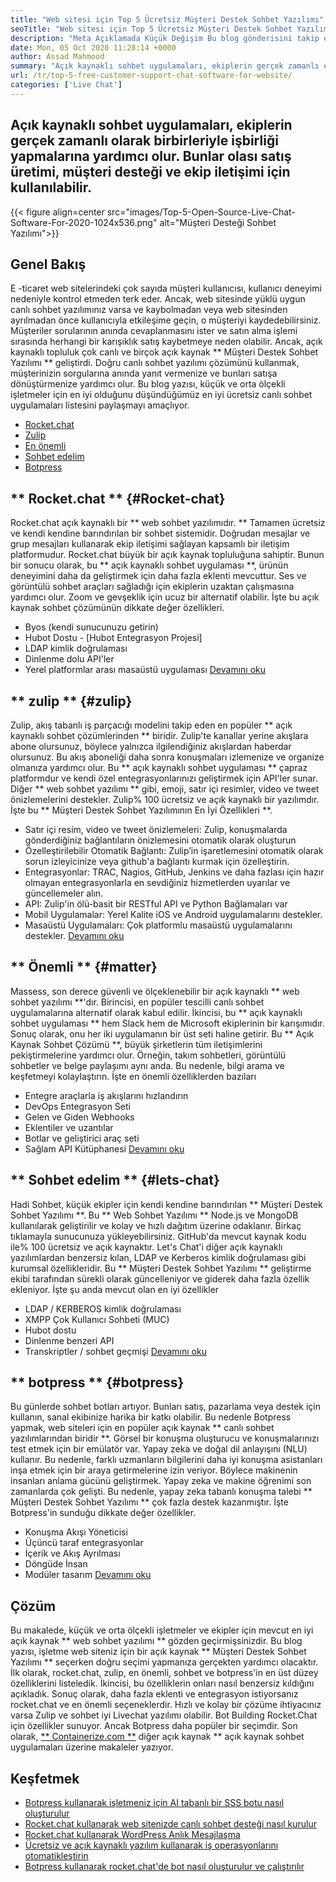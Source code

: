 ```yaml
---
title: "Web sitesi için Top 5 Ücretsiz Müşteri Destek Sohbet Yazılımı" 
seoTitle: "Web sitesi için Top 5 Ücretsiz Müşteri Destek Sohbet Yazılımı" 
description: "Meta Açıklamada Küçük Değişim Bu blog gönderisini takip edin En İyi 5 Ücretsiz Müşteri Destek Sohbet Yazılımı hakkında bilgi edinmek için. Bu araçlar müşteri hizmetleri temsilcinizi kolaylaştırır ve satışları artırır." 
date: Mon, 05 Oct 2020 11:28:14 +0000
author: Assad Mahmood
summary: "Açık kaynaklı sohbet uygulamaları, ekiplerin gerçek zamanlı olarak birbirleriyle işbirliği yapmalarına yardımcı olur. Bunlar olası satış üretimi, müşteri desteği ve ekip iletişimi için kullanılabilir." 
url: /tr/top-5-free-customer-support-chat-software-for-website/
categories: ['Live Chat']
---
```


## Açık kaynaklı sohbet uygulamaları, ekiplerin gerçek zamanlı olarak birbirleriyle işbirliği yapmalarına yardımcı olur. Bunlar olası satış üretimi, müşteri desteği ve ekip iletişimi için kullanılabilir.

{{< figure align=center src="images/Top-5-Open-Source-Live-Chat-Software-For-2020-1024x536.png" alt="Müşteri Desteği Sohbet Yazılımı">}}


## Genel Bakış
E -ticaret web sitelerindeki çok sayıda müşteri kullanıcısı, kullanıcı deneyimi nedeniyle kontrol etmeden terk eder. Ancak, web sitesinde yüklü uygun canlı sohbet yazılımınız varsa ve kaybolmadan veya web sitesinden ayrılmadan önce kullanıcıyla etkileşime geçin, o müşteriyi kaydedebilirsiniz. Müşteriler sorularının anında cevaplanmasını ister ve satın alma işlemi sırasında herhangi bir karışıklık satış kaybetmeye neden olabilir. Ancak, açık kaynaklı topluluk çok canlı ve birçok açık kaynak ** Müşteri Destek Sohbet Yazılımı ** geliştirdi.
Doğru canlı sohbet yazılımı çözümünü kullanmak, müşterinizin sorgularına anında yanıt vermenize ve bunları satışa dönüştürmenize yardımcı olur. Bu blog yazısı, küçük ve orta ölçekli işletmeler için en iyi olduğunu düşündüğümüz en iyi ücretsiz canlı sohbet uygulamaları listesini paylaşmayı amaçlıyor.
  * [Rocket.chat][1]
  * [Zulip][2]
  * [En önemli][3]
  * [Sohbet edelim][4]
  * [Botpress][5]

## ** Rocket.chat ** {#Rocket-chat}
Rocket.chat açık kaynaklı bir ** web sohbet yazılımıdır. ** Tamamen ücretsiz ve kendi kendine barındırılan bir sohbet sistemidir. Doğrudan mesajlar ve grup mesajları kullanarak ekip iletişimi sağlayan kapsamlı bir iletişim platformudur.
Rocket.chat büyük bir açık kaynak topluluğuna sahiptir. Bunun bir sonucu olarak, bu ** açık kaynaklı sohbet uygulaması **, ürünün deneyimini daha da geliştirmek için daha fazla eklenti mevcuttur. Ses ve görüntülü sohbet araçları sağladığı için ekiplerin uzaktan çalışmasına yardımcı olur. Zoom ve gevşeklik için ucuz bir alternatif olabilir. İşte bu açık kaynak sohbet çözümünün dikkate değer özellikleri.
  * Byos (kendi sunucunuzu getirin)
  * Hubot Dostu - [Hubot Entegrasyon Projesi]
  * LDAP kimlik doğrulaması
  * Dinlenme dolu API'ler
  * Yerel platformlar arası masaüstü uygulaması
    [Devamını oku][6]

## ** zulip ** {#zulip}
Zulip, akış tabanlı iş parçacığı modelini takip eden en popüler ** açık kaynaklı sohbet çözümlerinden ** biridir. Zulip'te kanallar yerine akışlara abone olursunuz, böylece yalnızca ilgilendiğiniz akışlardan haberdar olursunuz. Bu akış aboneliği daha sonra konuşmaları izlemenize ve organize olmanıza yardımcı olur.
Bu ** açık kaynaklı sohbet uygulaması ** çapraz platformdur ve kendi özel entegrasyonlarınızı geliştirmek için API'ler sunar. Diğer ** web sohbet yazılımı ** gibi, emoji, satır içi resimler, video ve tweet önizlemelerini destekler. Zulip% 100 ücretsiz ve açık kaynaklı bir yazılımdır. İşte bu ** Müşteri Destek Sohbet Yazılımının En İyi Özellikleri **.
  * Satır içi resim, video ve tweet önizlemeleri: Zulip, konuşmalarda gönderdiğiniz bağlantıların önizlemesini otomatik olarak oluşturun
  * Özelleştirilebilir Otomatik Bağlantı: Zulip’in işaretlemesini otomatik olarak sorun izleyicinize veya github'a bağlantı kurmak için özelleştirin.
  * Entegrasyonlar: TRAC, Nagios, GitHub, Jenkins ve daha fazlası için hazır olmayan entegrasyonlarla en sevdiğiniz hizmetlerden uyarılar ve güncellemeler alın.
  * API: Zulip'in ölü-basit bir RESTful API ve Python Bağlamaları var
  * Mobil Uygulamalar: Yerel Kalite iOS ve Android uygulamalarını destekler.
  * Masaüstü Uygulamaları: Çok platformlu masaüstü uygulamalarını destekler.
    [Devamını oku][7]

## ** Önemli ** {#matter}
Massess, son derece güvenli ve ölçeklenebilir bir açık kaynaklı ** web sohbet yazılımı **'dır. Birincisi, en popüler tescilli canlı sohbet uygulamalarına alternatif olarak kabul edilir. İkincisi, bu ** açık kaynaklı sohbet uygulaması ** hem Slack hem de Microsoft ekiplerinin bir karışımıdır. Sonuç olarak, onu her iki uygulamanın bir üst seti haline getirir.
Bu ** Açık Kaynak Sohbet Çözümü **, büyük şirketlerin tüm iletişimlerini pekiştirmelerine yardımcı olur. Örneğin, takım sohbetleri, görüntülü sohbetler ve belge paylaşımı aynı anda. Bu nedenle, bilgi arama ve keşfetmeyi kolaylaştırın.
İşte en önemli özelliklerden bazıları
  * Entegre araçlarla iş akışlarını hızlandırın
  * DevOps Entegrasyon Seti
  * Gelen ve Giden Webhooks
  * Eklentiler ve uzantılar
  * Botlar ve geliştirici araç seti
  * Sağlam API Kütüphanesi
    [Devamını oku][8]

## ** Sohbet edelim ** {#lets-chat}
Hadi Sohbet, küçük ekipler için kendi kendine barındırılan ** Müşteri Destek Sohbet Yazılımı **. Bu ** Web Sohbet Yazılımı ** Node.js ve MongoDB kullanılarak geliştirilir ve kolay ve hızlı dağıtım üzerine odaklanır. Birkaç tıklamayla sunucunuza yükleyebilirsiniz. GitHub'da mevcut kaynak kodu ile% 100 ücretsiz ve açık kaynaktır.
Let's Chat'i diğer açık kaynaklı yazılımlardan benzersiz kılan, LDAP ve Kerberos kimlik doğrulaması gibi kurumsal özellikleridir. Bu ** Müşteri Destek Sohbet Yazılımı ** geliştirme ekibi tarafından sürekli olarak güncelleniyor ve giderek daha fazla özellik ekleniyor. İşte şu anda mevcut olan en iyi özellikler
  * LDAP / KERBEROS kimlik doğrulaması
  * XMPP Çok Kullanıcı Sohbeti (MUC)
  * Hubot dostu
  * Dinlenme benzeri API
  * Transkriptler / sohbet geçmişi
    [Devamını oku][9]

## ** botpress ** {#botpress}
Bu günlerde sohbet botları artıyor. Bunları satış, pazarlama veya destek için kullanın, sanal ekibinize harika bir katkı olabilir.
Bu nedenle Botpress yapmak, web siteleri için en popüler açık kaynak ** canlı sohbet yazılımlarından biridir **. Görsel bir konuşma oluşturucu ve konuşmalarınızı test etmek için bir emülatör var. Yapay zeka ve doğal dil anlayışını (NLU) kullanır. Bu nedenle, farklı uzmanların bilgilerini daha iyi konuşma asistanları inşa etmek için bir araya getirmelerine izin veriyor. Böylece makinenin insanları anlama gücünü geliştirmek.
Yapay zeka ve makine öğrenimi son zamanlarda çok gelişti. Bu nedenle, yapay zeka tabanlı konuşma talebi ** Müşteri Destek Sohbet Yazılımı ** çok fazla destek kazanmıştır. İşte Botpress'in sunduğu dikkate değer özellikler.
  * Konuşma Akışı Yöneticisi
  * Üçüncü taraf entegrasyonlar
  * İçerik ve Akış Ayrılması
  * Döngüde İnsan
  * Modüler tasarım
    [Devamını oku][10]

## Çözüm
Bu makalede, küçük ve orta ölçekli işletmeler ve ekipler için mevcut en iyi açık kaynak ** web sohbet yazılımı ** gözden geçirmişsinizdir. Bu blog yazısı, işletme web siteniz için bir açık kaynak ** Müşteri Destek Sohbet Yazılımı ** seçerken doğru seçimi yapmanıza gerçekten yardımcı olacaktır. İlk olarak, rocket.chat, zulip, en önemli, sohbet ve botpress'in en üst düzey özelliklerini listeledik. İkincisi, bu özelliklerin onları nasıl benzersiz kıldığını açıkladık. Sonuç olarak, daha fazla eklenti ve entegrasyon istiyorsanız rocket.chat ve en önemli seçeneklerdir. Hızlı ve kolay bir çözüme ihtiyacınız varsa Zulip ve sohbet iyi Livechat yazılımı olabilir. Bot Building Rocket.Chat için özellikler sunuyor. Ancak Botpress daha popüler bir seçimdir.
Son olarak, [** Containerize.com **][11] diğer açık kaynak ** açık kaynak sohbet uygulamaları üzerine makaleler yazıyor.

## Keşfetmek
  * [Botpress kullanarak işletmeniz için AI tabanlı bir SSS botu nasıl oluşturulur][13]
  * [Rocket.chat kullanarak web sitenizde canlı sohbet desteği nasıl kurulur][14]
  * [Rocket.chat kullanarak WordPress Anlık Mesajlaşma][15]
  * [Ücretsiz ve açık kaynaklı yazılım kullanarak iş operasyonlarını otomatikleştirin][16]
  * [Botpress kullanarak rocket.chat'de bot nasıl oluşturulur ve çalıştırılır][17]

  
[1]: #rocket-chat
[2]: #zulip
[3]: #mattermost
[4]: #lets-chat
[5]: #botpress
[6]: https://products.containerize.com/live-chat/rocketchat
[7]: https://products.containerize.com/live-chat/zulip
[8]: https://products.containerize.com/live-chat/mattermost
[9]: https://products.containerize.com/live-chat/lets-chat
[10]: https://products.containerize.com/live-chat/botpress
[11]: https://www.containerize.com/
[12]: https://products.containerize.com/live-chat/
[13]: https://blog.containerize.com/live-chat/how-to-create-an-ai-based-faq-bot-for-your-business-using-botpress/
[14]: https://blog.containerize.com/live-chat/how-to-setup-live-chat-software-on-website-rocket-chat/
[15]: https://blog.containerize.com/blogging/instantly-communicate-with-customers-using-wordpress-and-rocket-chat/
[16]: https://blog.containerize.com/blogging/automate-business-operations-using-open-source-software/
[17]: https://blog.containerize.com/live-chat/how-to-create-and-run-a-bot-in-rocket-chat-using-botpress/
